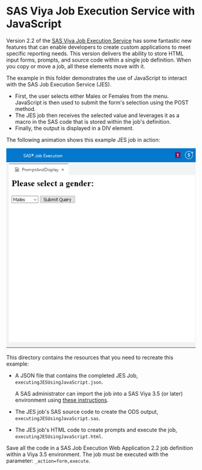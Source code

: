 # SAS Viya Job Execution Service with JavaScript

Version 2.2 of the
[SAS Viya Job Execution Service](https://go.documentation.sas.com/?cdcId=jobexeccdc&cdcVersion=2.2&docsetId=jobexecug&docsetTarget=titlepage.htm&locale=en#p0izfftsr05kf6n1barcj6t2pxid)
has some fantastic new features that can enable developers to create custom
applications to meet specific reporting needs. This version delivers the ability
to store HTML input forms, prompts, and source code within a single job
definition. When you copy or move a job, all these elements move with it.

The example in this folder demonstrates the use of JavaScript to interact with
the SAS Job Execution Service (JES).

- First, the user selects either Males or Females from the menu. JavaScript is
  then used to submit the form's selection using the POST method.
- The JES job then receives the selected value and leverages it as a macro in
  the SAS code that is stored within the job's definition.
- Finally, the output is displayed in a DIV element.

The following animation shows this example JES job in action:

![Sample HTML form](./executingJESUsingJavaScript.gif)

This directory contains the resources that you need to recreate this example:

- A JSON file that contains the completed JES Job,
  `executingJESUsingJavaScript.json`.

  A SAS administrator can import the job into a SAS Viya 3.5 (or later)
  environment using
  [these instructions](https://go.documentation.sas.com/?docsetId=calpromotion&docsetTarget=n0djzpossyj6rrn1vvi1wfvp2qhp.htm&docsetVersion=3.5&locale=en#p1h997oay4wsjon1uby6m99zzhsx).

- The JES job's SAS source code to create the ODS output,
  `executingJESUsingJavaScript.sas`.
- The JES job's HTML code to create prompts and execute the job,
  `executingJESUsingJavaScript.html`.

Save all the code in a SAS Job Execution Web Application 2.2 job definition
within a Viya 3.5 environment. The job must be executed with the parameter:
`_action=form,execute`.
